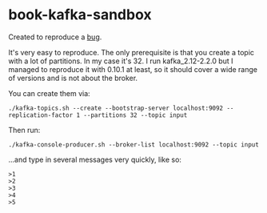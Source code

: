 # book-kafka-sandbox
Created to reproduce a [bug](https://github.com/spring-projects/spring-kafka/issues/1234).

It's very easy to reproduce. The only prerequisite is that you create a topic with a lot of partitions. In my case it's 32.
I run kafka_2.12-2.2.0 but I managed to reproduce it with 0.10.1 at least, so it should cover a wide range of versions and is not about the broker.

You can create them via:

```./kafka-topics.sh --create --bootstrap-server localhost:9092 --replication-factor 1 --partitions 32 --topic input```


Then run:

```./kafka-console-producer.sh --broker-list localhost:9092 --topic input```

...and type in several messages very quickly, like so:
```
>1
>2
>3
>4
>5
```

